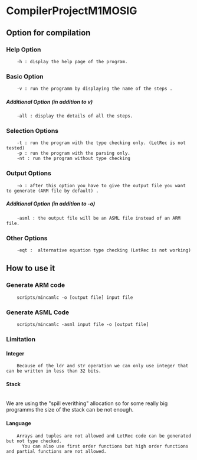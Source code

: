 # CompilerProjectM1MOSIG

## Option for compilation

### Help Option

		-h : display the help page of the program.

### Basic Option

		-v : run the programm by displaying the name of the steps .

##### Additional Option (in addition to v)
		
		-all : display the details of all the steps.

### Selection Options
					
		-t : run the program with the type checking only. (LetRec is not tested)
		-p : run the program with the parsing only.
		-nt : run the program without type checking 
					
### Output Options	

		-o : after this option you have to give the output file you want to generate (ARM file by default) .
				
##### Additional Option (in addition to -o)
		
		-asml : the output file will be an ASML file instead of an ARM file.
		
### Other Options

		-eqt :  alternative equation type checking (LetRec is not working)

## How to use it

### Generate ARM code

		scripts/mincamlc -o [output file] input file
		
		
### Generate ASML Code

		scripts/mincamlc -asml input file -o [output file] 
		
### Limitation
#### Integer
		Because of the ldr and str operation we can only use integer that can be written in less than 32 bits.
		
#### Stack
      
		We are using the "spill everithing" allocation so for some really big programms the size of the stack can be not enough.
		
#### Language

		Arrays and tuples are not allowed and LetRec code can be generated but not type checked. 
	      You can also use first order functions but high order functions and partial functions are not allowed. 
